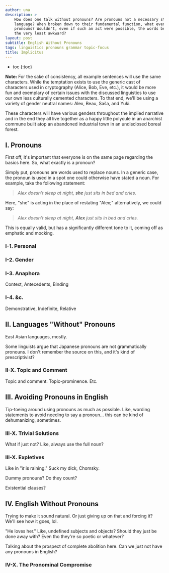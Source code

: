 ```yaml
---
author: una
description: >
    How does one talk without pronouns? Are pronouns not a necessary staple of
    language? When broken down to their fundamental function, what even are
    pronouns? Wouldn't, even if such an act were possible, the words become at
    the very least awkward?
layout: post
subtitle: English Without Pronouns
tags: linguistics pronouns grammar topic-focus
title: Implicitus
---
```


- toc
{:toc}

**Note:** For the sake of consistency, all example sentences will use the same
characters. While the temptation exists to use the generic cast of characters
used in cryptography (Alice, Bob, Eve, etc.), it would be more fun and exemplary
of certain issues with the discussed linguistics to use our own less culturally
cemented characters. To that end, we'll be using a variety of gender neutral
names: Alex, Beau, Saša, and Yuki.

These characters will have various genders throughout the implied narrative and
in the end they all live together as a happy little polycule in an anarchist
commune built atop an abandoned industrial town in an undisclosed boreal forest.

## I. Pronouns

First off, it's important that everyone is on the same page regarding the basics
here. So, what exactly is a pronoun?

Simply put, pronouns are words used to replace nouns. In a generic case, the
pronoun is used in a spot one could otherwise have stated a noun. For example,
take the following statement:

>   _Alex doesn't sleep at night, **she** just sits in bed and cries._

Here, "she" is acting in the place of restating "Alex;" alternatively, we could
say:

>   _Alex doesn't sleep at night, **Alex** just sits in bed and cries._

This is equally valid, but has a significantly different tone to it, coming off
as emphatic and mocking.

### I-1. Personal

### I-2. Gender

### I-3. Anaphora

Context, Antecedents, Binding

### I-4. &c.

Demonstrative, Indefinite, Relative

## II. Languages "Without" Pronouns

East Asian languages, mostly.

Some linguists argue that Japanese pronouns are not grammatically pronouns. I
don't remember the source on this, and it's kind of prescriptivist?

### II-X. Topic and Comment

Topic and comment. Topic-prominence. Etc.

## III. Avoiding Pronouns in English

Tip-toeing around using pronouns as much as possible. Like, wording statements
to avoid needing to say a pronoun... this can be kind of dehumanizing,
sometimes.

### III-X. Trivial Solutions

What if just not? Like, always use the full noun?

### III-X. Expletives

Like in "_it_ is raining." Suck my dick, Chomsky.

Dummy pronouns? Do they count?

Existential clauses?

## IV. English Without Pronouns

Trying to make it sound natural. Or just giving up on that and forcing it? We'll
see how it goes, lol.

"He loves her." Like, undefined subjects and objects? Should they just be done
away with? Even tho they're so poetic or whatever?

Talking about the prospect of complete abolition here. Can we just not have any
pronouns in English?

### IV-X. The Pronominal Compromise
